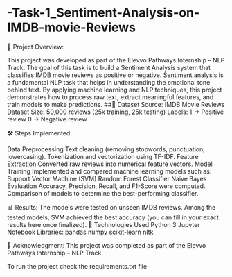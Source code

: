 # -Task-1_Sentiment-Analysis-on-IMDB-movie-Reviews
📌 Project Overview:

This project was developed as part of the Elevvo Pathways Internship – NLP Track.
The goal of this task is to build a Sentiment Analysis system that classifies IMDB movie reviews as positive or negative.
Sentiment analysis is a fundamental NLP task that helps in understanding the emotional tone behind text. By applying machine learning and NLP techniques, this project demonstrates how to process raw text, extract meaningful features, and train models to make predictions.
##📂 Dataset
Source: IMDB Movie Reviews Dataset
Size: 50,000 reviews (25k training, 25k testing)
Labels:
1 → Positive review
0 → Negative review

🛠️ Steps Implemented:

Data Preprocessing
Text cleaning (removing stopwords, punctuation, lowercasing).
Tokenization and vectorization using TF-IDF.
Feature Extraction
Converted raw reviews into numerical feature vectors.
Model Training
Implemented and compared machine learning models such as:
Support Vector Machine (SVM)
Random Forest Classifier
Naive Bayes
Evaluation
Accuracy, Precision, Recall, and F1-Score were computed.
Comparison of models to determine the best-performing classifier.


📊 Results:
The models were tested on unseen IMDB reviews.
Among the tested models, SVM achieved the best accuracy (you can fill in your exact results here once finalized).
🚀 Technologies Used
Python 3
Jupyter Notebook
Libraries:
pandas
numpy
scikit-learn
nltk

🙌 Acknowledgment:
This project was completed as part of the Elevvo Pathways Internship – NLP Track.


To run the project check the requirements.txt file
